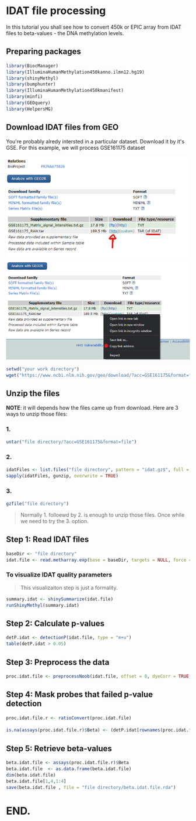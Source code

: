 # IDAT file processing 

In this tutorial you shall see how to convert 450k or EPIC array from IDAT files to beta-values - the DNA methylation levels. 

## Preparing packages 

```r
library(BiocManager)
library(IlluminaHumanMethylation450kanno.ilmn12.hg19)
library(shinyMethyl)
library(bumphunter)
library(IlluminaHumanMethylation450kmanifest)
library(minfi)
library(GEOquery)
library(HelpersMG)
```

## Download IDAT files from GEO 

You're probably alredy intersted in a particular dataset. Download it by it's GSE. For this example, we will process GSE161175 dataset 


![Where to find the datset link](./images/image_01_geo.png)
![Where to find the datset link](./images/image_02_geo.png)

```r
setwd("your work directory")
wget("https://www.ncbi.nlm.nih.gov/geo/download/?acc=GSE161175&format=file") 
```

## Unzip the files

**NOTE**: it will depends how the files came up from download. 
Here are 3 ways to unzip those files:

### 1.

```r
untar("file directory/?acc=GSE161175&format=file")
```

### 2.

```r
idatFiles <- list.files("file directory", pattern = "idat.gz$", full = TRUE, recursive = TRUE)
sapply(idatFiles, gunzip, overwrite = TRUE)
```

### 3.

```r
gzfile("file directory")
```
> Normally 1. folloewd by 2. is enough to unzip those files. Once while we need to try the 3. option. 


## Step 1: Read IDAT files 

```r
baseDir <- "file directory"  
idat.file <- read.metharray.exp(base = baseDir, targets = NULL, force = TRUE, recursive = T) 
```

### To visualize IDAT quality parameters 
> This visualizaiton step is just a formality.

```r
summary.idat <- shinySummarize(idat.file)
runShinyMethyl(summary.idat) 
```


## Step 2: Calculate p-values

```r
detP.idat <- detectionP(idat.file, type = "m+u") 
table(detP.idat > 0.05)
```


## Step 3: Preprocess the data

```r
proc.idat.file <- preprocessNoob(idat.file, offset = 0, dyeCorr = TRUE, verbose = TRUE, dyeMethod="reference")
```


## Step 4: Mask probes that failed p-value detection

```r
proc.idat.file.r <- ratioConvert(proc.idat.file)

is.na(assays(proc.idat.file.r)$Beta) <- (detP.idat[rownames(proc.idat.file.r), colnames(proc.idat.file.r)] > 0.05)
```


## Step 5: Retrieve beta-values

```r
beta.idat.file <- assays(proc.idat.file.r)$Beta
beta.idat.file  <- as.data.frame(beta.idat.file)
dim(beta.idat.file)
beta.idat.file[1,4,1:4]
save(beta.idat.file , file = "file directory/beta.idat.file.rda")
```

# END. 

